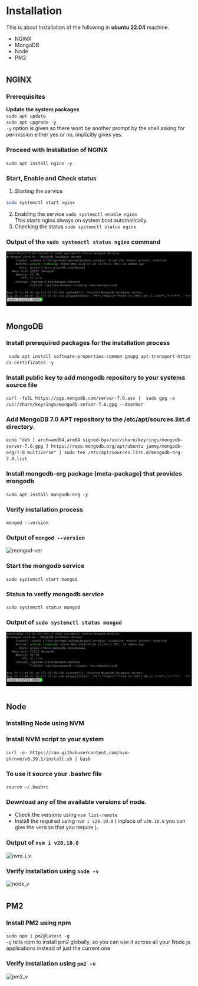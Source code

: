 # Installation
This is about Installation of the following in **ubuntu 22.04** machine.
- NGINX
- MongoDB
- Node
- PM2
#
## NGINX
### Prerequisites
 **Update the system packages**<br>
`sudo apt update`<br>
 `sudo apt upgrade -y` 
 <br>`-y` option is given so there wont be another prompt by the shell  asking for permission either yes or no, implicitly gives yes.

### Proceed with Installation of NGINX
`sudo apt install nginx -y` 
### Start, Enable and Check status
1. Starting the service
```sh
sudo systemctl start nginx
```
2. Enabling the service 
`sudo systemctl enable nginx` <br>
This starts nginx always on system boot automatically.
3. Checking the status 
`sudo systemctl status nginx`

### Output of the `sudo systemctl status nginx` command
![example](/resources/mongo_status.png)
#
## MongoDB
 ### Install prerequired packages for the installation process<br>
` sudo apt install software-properties-common gnupg apt-transport-https ca-certificates -y`
### Install public key to add mongodb repository to your systems source file<br>
```curl -fsSL https://pgp.mongodb.com/server-7.0.asc |  sudo gpg -o /usr/share/keyrings/mongodb-server-7.0.gpg --dearmor```
### Add MongoDB 7.0 APT repository to the /etc/apt/sources.list.d directory.
```echo "deb [ arch=amd64,arm64 signed-by=/usr/share/keyrings/mongodb-server-7.0.gpg ] https://repo.mongodb.org/apt/ubuntu jammy/mongodb-org/7.0 multiverse" | sudo tee /etc/apt/sources.list.d/mongodb-org-7.0.list```
### Install mongodb-org package (meta-package) that provides mongodb
`sudo apt install mongodb-org -y`
### Verify installation process
`mongod --version`
### Output of `mongod --version`
![mongod-ver](/resources/mongo_ver.png)
### Start the mongodb service
`sudo systemctl start mongod`
### Status to verify mongodb service
`sudo systemctl status mongod`
### Output of `sudo systemctl status mongod`
![mongod-status](/resources/mongo_status.png)
#
## Node
### Installing Node using NVM
### Install NVM script to your system
`curl -o- https://raw.githubusercontent.com/nvm-sh/nvm/v0.39.1/install.sh | bash`
### To use it source your .bashrc file
`source ~/.bashrc`
### Download any of the available versions of node.
- Check the versions using `nvm list-remote`
- Install the required using `nvm i v20.10.0` ( inplace of `v20.10.0` you can give the version that you require ).
### Output of `nvm i v20.10.0`
![nvm_i_v](/resources/nvm_i_ver.png) 
### Verify installation using `node -v`
![node_v](/resources/node_ver.png)
#
## PM2
### Install PM2 using npm
`sudo npm i pm2@latest -g`<br>
`-g` tells npm to install pm2 globally, so you can use it across all your Node.js applications instead of just the current one
### Verify installation using `pm2 -v`
![pm2_v](/resources/pm2_v.png)